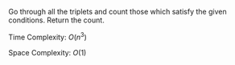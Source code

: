 Go through all the triplets and count those which satisfy the given conditions. Return the count.

Time Complexity: $O(n^3)$

Space Complexity: $O(1)$